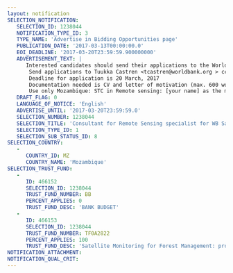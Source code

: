```yaml
---
layout: notification
SELECTION_NOTIFICATION: 
   SELECTION_ID: 1238044
   NOTIFICATION_TYPE_ID: 3
   TYPE_NAME: 'Advertise in Bidding Opportunities page'
   PUBLICATION_DATE: '2017-03-13T00:00:00.0'
   EOI_DEADLINE: '2017-03-20T23:59:59.900000000'
   ADVERTISEMENT_TEXT: |
      Interested candidates should send their applications to the World Bank task team leader by email. Submissions should be in English language. Please follow the instructions below
       Send applications to Tuukka Castren <tcastren@worldbank.org > cc: Andre Rodrigues Aquino adeaquino@worldbank.org and Ivan Abdul Dulá Remane iremane@worldbank.org and Aristides Muhate aristides.muhate@gmail.com
       Deadline for application is 20 March, 2017
       Documentation needed is CV and letter of motivation (max. 600 words) in the message body.
       Use only Mozambique: STC in Remote sensing: [your name] as the message title
   DRAFT_FLAG: 0
   LANGUAGE_OF_NOTICE: 'English'
   ADVERTISE_UNTIL: '2017-03-20T23:59:59.0'
   SELECTION_NUMBER: 1238044
   SELECTION_TITLE: 'Consultant for Remote Sensing specialist for WB Satellite Monitoring for Forest Management Project in Mozambique'
   SELECTION_TYPE_ID: 1
   SELECTION_SUB_STATUS_ID: 8
SELECTION_COUNTRY: 
   - 
      COUNTRY_ID: MZ
      COUNTRY_NAME: 'Mozambique'
SELECTION_TRUST_FUND: 
   - 
      ID: 466152
      SELECTION_ID: 1238044
      TRUST_FUND_NUMBER: BB
      PERCENT_APPLIES: 0
      TRUST_FUND_DESC: 'BANK BUDGET'
   - 
      ID: 466153
      SELECTION_ID: 1238044
      TRUST_FUND_NUMBER: TF0A2822
      PERCENT_APPLIES: 100
      TRUST_FUND_DESC: 'Satellite Monitoring for Forest Management: project activities'
NOTIFICATION_ATTACHMENT: 
NOTIFICATION_QUAL_CRIT: 
---
```

